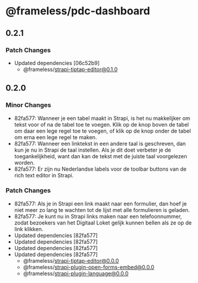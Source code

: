 # @frameless/pdc-dashboard

## 0.2.1

### Patch Changes

- Updated dependencies [06c52b9]
  - @frameless/strapi-tiptap-editor@0.1.0

## 0.2.0

### Minor Changes

- 82fa577: Wanneer je een tabel maakt in Strapi, is het nu makkelijker om tekst voor of na de tabel toe te voegen. Klik op de knop boven de tabel om daar een lege regel toe te voegen, of klik op de knop onder de tabel om erna een lege regel te maken.
- 82fa577: Wanneer een linktekst in een andere taal is geschreven, dan kun je nu in Strapi de taal instellen. Als je dit doet verbeter je de toegankelijkheid, want dan kan de tekst met de juiste taal voorgelezen worden.
- 82fa577: Er zijn nu Nederlandse labels voor de toolbar buttons van de rich text editor in Strapi.

### Patch Changes

- 82fa577: Als je in Strapi een link maakt naar een formulier, dan hoef je niet meer zo lang te wachten tot de lijst met alle formulieren is geladen.
- 82fa577: Je kunt nu in Strapi links maken naar een telefoonnummer, zodat bezoekers van het Digitaal Loket gelijk kunnen bellen als ze op de link klikken.
- Updated dependencies [82fa577]
- Updated dependencies [82fa577]
- Updated dependencies [82fa577]
- Updated dependencies [82fa577]
  - @frameless/strapi-tiptap-editor@0.0.0
  - @frameless/strapi-plugin-open-forms-embed@0.0.0
  - @frameless/strapi-plugin-language@0.0.0
